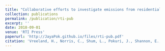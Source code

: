 ```yaml
---
title: "Collaborative efforts to investigate emissions from residential and municipal trash burning in India"
collection: publications
permalink: /publication/rti-pub
excerpt: ''
date: 2018-09-01
venue: 'RTI Press'
paperurl: 'http://JayaPok.github.io/files/rti-pub.pdf'
citation: 'Vreeland, H., Norris, C., Shum, L., Pokuri, J., Shannon, E., Raina, A., ... Stoner, B. R. (2018). Collaborative efforts to investigate emissions from residential and municipal trash burning in India. (RTI Press Publication No. RB-0019-1809). Research Triangle Park, NC: RTI Press.'
---
```

